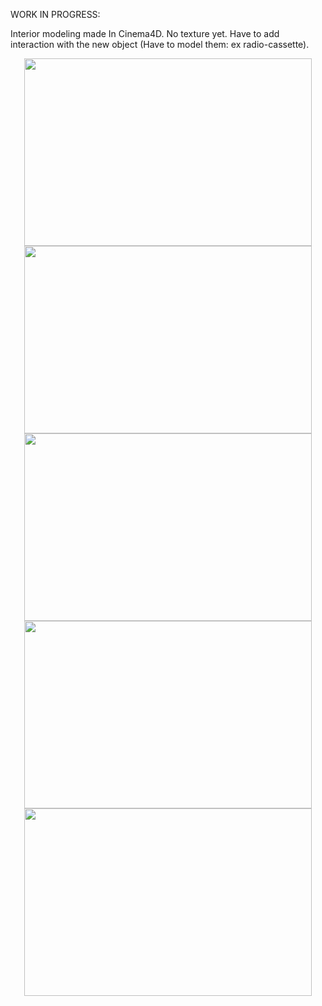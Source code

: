 WORK IN PROGRESS:

Interior modeling made In Cinema4D.
No texture yet.
Have to add interaction with the new object (Have to model them: ex radio-cassette).

<p align="center">
  <img  width="460"
        height="300" 
        src="http://zupimages.net/viewer.php?id=18/34/vs0i.png">
  <img  width="460"
        height="300" 
        src="http://zupimages.net/viewer.php?id=18/34/mt8l.png">
  <img  width="460"
        height="300" 
        src="http://zupimages.net/viewer.php?id=18/34/96c8.png">
  <img  width="460"
        height="300" 
        src="http://zupimages.net/viewer.php?id=18/34/gh1o.png">
  <img  width="460"
        height="300" 
        src="http://zupimages.net/viewer.php?id=18/34/xv3c.png">
</p>
